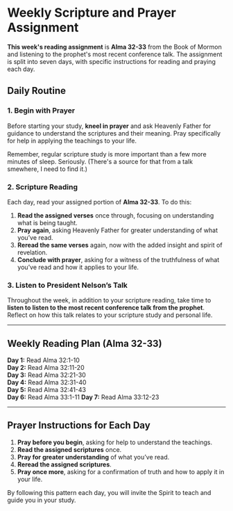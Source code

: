 # Weekly Scripture and Prayer Assignment

**This week's reading assignment** is **Alma 32-33** from the Book of Mormon and listening to the prophet's most recent conference talk. The assignment is split into seven days, with specific instructions for reading and praying each day.

## Daily Routine

### 1. Begin with Prayer
Before starting your study, **kneel in prayer** and ask Heavenly Father for guidance to understand the scriptures and their meaning. Pray specifically for help in applying the teachings to your life.

Remember, regular scripture study is more important than a few more minutes of sleep. Seriously. (There's a source for that from a talk smewhere, I need to find it.)

### 2. Scripture Reading
Each day, read your assigned portion of **Alma 32-33**. To do this:

1. **Read the assigned verses** once through, focusing on understanding what is being taught.
2. **Pray again**, asking Heavenly Father for greater understanding of what you’ve read.
3. **Reread the same verses** again, now with the added insight and spirit of revelation.
4. **Conclude with prayer**, asking for a witness of the truthfulness of what you’ve read and how it applies to your life.

### 3. Listen to President Nelson’s Talk
Throughout the week, in addition to your scripture reading, take time to **listen to listen to the most recent conference talk from the prophet**. Reflect on how this talk relates to your scripture study and personal life.

---

## Weekly Reading Plan (Alma 32-33)

**Day 1:** Read Alma 32:1-10  
**Day 2:** Read Alma 32:11-20  
**Day 3:** Read Alma 32:21-30  
**Day 4:** Read Alma 32:31-40  
**Day 5:** Read Alma 32:41-43  
**Day 6:** Read Alma 33:1-11
**Day 7:** Read Alma 33:12-23

---

## Prayer Instructions for Each Day

1. **Pray before you begin**, asking for help to understand the teachings.
2. **Read the assigned scriptures** once.
3. **Pray for greater understanding** of what you’ve read.
4. **Reread the assigned scriptures**.
5. **Pray once more**, asking for a confirmation of truth and how to apply it in your life.

By following this pattern each day, you will invite the Spirit to teach and guide you in your study.
